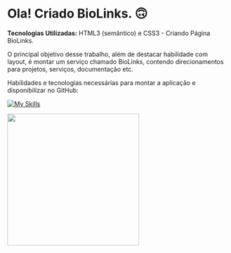 # Ola! Criado BioLinks. 🙃

<strong>Tecnologias Utilizadas:</strong> HTML3 (semântico) e CSS3 - Criando Página BioLinks.

O principal objetivo desse trabalho, além de destacar habilidade com layout, é montar um serviço chamado BioLinks, contendo direcionamentos para projetos, serviços, documentação etc.

Habilidades e tecnologias necessárias para montar a aplicação e disponibilizar no GitHub: </br>

[![My Skills](https://skillicons.dev/icons?i=html,css,git)](https://skillicons.dev)

<div align="left">
<img src="https://user-images.githubusercontent.com/25811685/178326568-9ef690e5-0f7c-4ff2-9533-4f8aa63eaad1.png" width="300px" />
</div>
</br>
